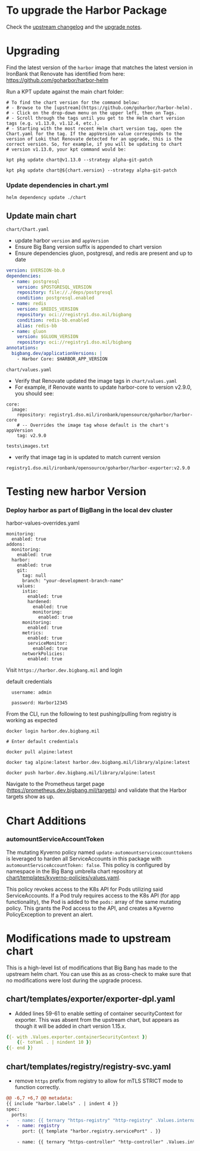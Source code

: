 # To upgrade the Harbor Package

Check the [upstream changelog](https://github.com/goharbor/harbor/releases) and the [upgrade notes](https://goharbor.io/docs/2.9.0/administration/upgrade/).

# Upgrading

Find the latest version of the `harbor` image that matches the latest version in IronBank that Renovate has identified from here: https://github.com/goharbor/harbor-helm

Run a KPT update against the main chart folder:
```shell
# To find the chart version for the command below:
# - Browse to the [upstream](https://github.com/goharbor/harbor-helm).
# - Click on the drop-down menu on the upper left, then on Tags.
# - Scroll through the tags until you get to the Helm chart version tags (e.g. v1.13.0, v1.12.4, etc.).
# - Starting with the most recent Helm chart version tag, open the Chart.yaml for the tag. If the appVersion value corresponds to the version of Loki that Renovate detected for an upgrade, this is the correct version. So, for example, if you will be updating to chart
# version v1.13.0, your kpt command would be:

kpt pkg update chart@v1.13.0 --strategy alpha-git-patch

kpt pkg update chart@${chart.version} --strategy alpha-git-patch
```

### Update dependencies in chart.yml
```
helm dependency update ./chart
```
## Update main chart

```chart/Chart.yaml```

- update harbor `version` and `appVersion`
- Ensure Big Bang version suffix is appended to chart version
- Ensure dependencies gluon, postgresql, and redis are present and up to date
```yaml
version: $VERSION-bb.0
dependencies:
  - name: postgresql
    version: $POSTGRESQL_VERSION
    repository: file://./deps/postgresql
    condition: postgresql.enabled
  - name: redis
    version: $REDIS_VERSION
    repository: oci://registry1.dso.mil/bigbang
    condition: redis-bb.enabled
    alias: redis-bb
  - name: gluon
    version: $GLUON_VERSION
    repository: oci://registry1.dso.mil/bigbang
annotations:
  bigbang.dev/applicationVersions: |
    - Harbor Core: $HARBOR_APP_VERSION
```

```chart/values.yaml```

- Verify that Renovate updated the image tags in `chart/values.yaml`
- For example, if Renovate wants to update harbor-core to version v2.9.0, you should see:
```
core:
  image:
    repository: registry1.dso.mil/ironbank/opensource/goharbor/harbor-core
    # -- Overrides the image tag whose default is the chart's appVersion
    tag: v2.9.0
```

```tests\images.txt```
- verify that image tag in is updated to match current version
```
registry1.dso.mil/ironbank/opensource/goharbor/harbor-exporter:v2.9.0
```

# Testing new harbor Version

### Deploy harbor as part of BigBang in the local dev cluster

harbor-values-overrides.yaml
```
monitoring:
  enabled: true
addons:
  monitoring:
    enabled: true
  harbor:
    enabled: true
    git:
      tag: null
      branch: "your-development-branch-name"
    values:
      istio:
        enabled: true
        hardened:
          enabled: true
          monitoring:
            enabled: true
      monitoring:
        enabled: true
      metrics:
        enabled: true
        serviceMonitor:
          enabled: true
      networkPolicies:
        enabled: true
```
Visit `https://harbor.dev.bigbang.mil` and login

default credentials
```
  username: admin

  password: Harbor12345
```

From the CLI, run the following to test pushing/pulling from registry is working as expected

```
docker login harbor.dev.bigbang.mil

# Enter default credentials

docker pull alpine:latest 

docker tag alpine:latest harbor.dev.bigbang.mil/library/alpine:latest

docker push harbor.dev.bigbang.mil/library/alpine:latest

```

Navigate to the Prometheus target page (https://prometheus.dev.bigbang.mil/targets) and validate that the Harbor targets show as up.
# Chart Additions

### automountServiceAccountToken
The mutating Kyverno policy named `update-automountserviceaccounttokens` is leveraged to harden all ServiceAccounts in this package with `automountServiceAccountToken: false`. This policy is configured by namespace in the Big Bang umbrella chart repository at [chart/templates/kyverno-policies/values.yaml](https://repo1.dso.mil/big-bang/bigbang/-/blob/master/chart/templates/kyverno-policies/values.yaml?ref_type=heads).

This policy revokes access to the K8s API for Pods utilizing said ServiceAccounts. If a Pod truly requires access to the K8s API (for app functionality), the Pod is added to the `pods:` array of the same mutating policy. This grants the Pod access to the API, and creates a Kyverno PolicyException to prevent an alert.

# Modifications made to upstream chart
This is a high-level list of modifications that Big Bang has made to the upstream helm chart. You can use this as as cross-check to make sure that no modifications were lost during the upgrade process.

## chart/templates/exporter/exporter-dpl.yaml
- Added lines 59-61 to enable setting of container securityContext for exporter.  This was absent from the upstream chart, but appears as though it will be added in chart version 1.15.x.
```yaml
{{- with .Values.exporter.containerSecurityContext }}
    {{- toYaml . | nindent 10 }}
{{- end }}
```

## chart/templates/registry/registry-svc.yaml
- remove `https` prefix from registry to allow for mTLS STRICT mode to function correctly. 
```diff
@@ -6,7 +6,7 @@ metadata:
{{ include "harbor.labels" . | indent 4 }}
spec:
  ports:
-   - name: {{ ternary "https-registry" "http-registry" .Values.internalTLS.enabled }}
+   - name: registry
      port: {{ template "harbor.registry.servicePort" . }}

    - name: {{ ternary "https-controller" "http-controller" .Values.internalTLS.enabled }}
```
